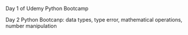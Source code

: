 Day 1 of Udemy Python Bootcamp

Day 2 Python Bootcanp: data types, type error, mathematical operations, number manipulation
